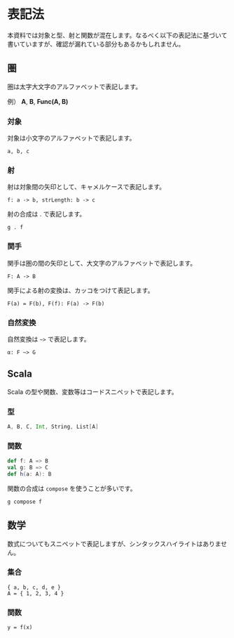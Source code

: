 # 表記法

本資料では対象と型、射と関数が混在します。なるべく以下の表記法に基づいて書いていますが、確認が漏れている部分もあるかもしれません。

## 圏

圏は太字大文字のアルファベットで表記します。

例） **A**, **B**, **Func(A, B)**

### 対象

対象は小文字のアルファベットで表記します。

```
a, b, c
```

### 射

射は対象間の矢印として、キャメルケースで表記します。

```
f: a -> b, strLength: b -> c
```

射の合成は . で表記します。

```
g . f
```

### 関手

関手は圏の間の矢印として、大文字のアルファベットで表記します。

```
F: A -> B
```

関手による射の変換は、カッコをつけて表記します。

```
F(a) = F(b), F(f): F(a) -> F(b)
```

### 自然変換

自然変換は `~>` で表記します。

```
α: F ~> G
```

## Scala

Scala の型や関数、変数等はコードスニペットで表記します。

### 型

```scala
A, B, C, Int, String, List[A]
```

### 関数

```scala
def f: A => B
val g: B => C
def h(a: A): B
```

関数の合成は `compose` を使うことが多いです。

```scala
g compose f
```

## 数学

数式についてもスニペットで表記しますが、シンタックスハイライトはありません。

### 集合

```
{ a, b, c, d, e }
A = { 1, 2, 3, 4 }
```

### 関数

```
y = f(x)
```
